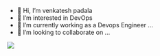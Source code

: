 - 👋 Hi, I’m venkatesh padala
- 👀 I’m interested in DevOps
- 🌱 I’m currently working as a Devops Engineer ...
- 💞️ I’m looking to collaborate on ...


![](https://img.shields.io/badge/<WORD_ON_LEFT>-<WORD_ON_RIGHT>-informational?style=flat&logo=<LOGO_NAME>&logoColor=white&color=2bbc8a)

<!---
v-padala/v-padala is a ✨ special ✨ repository because its `README.md` (this file) appears on your GitHub profile.
You can click the Preview link to take a look at your changes.
--->
